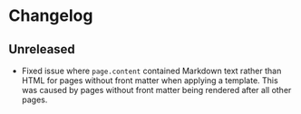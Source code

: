 # Changelog

## Unreleased

* Fixed issue where `page.content` contained Markdown text rather than HTML for pages without front matter when applying a template. This was caused by pages without front matter being rendered after all other pages.